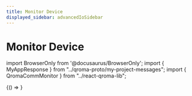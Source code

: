 ```yaml
---
title: Monitor Device
displayed_sidebar: advancedIoSidebar
---
```


# Monitor Device

import BrowserOnly from '@docusaurus/BrowserOnly';
import { MyAppResponse } from "../qroma-proto/my-project-messages";
import { QromaCommMonitor } from "../react-qroma-lib";


<BrowserOnly>
{() =>
  <QromaCommMonitor
    responseMessageType={MyAppResponse}
    />
}
</BrowserOnly>
